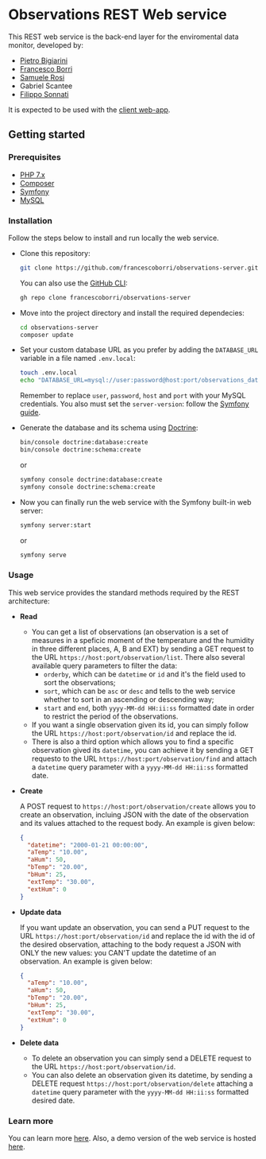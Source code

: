 # Observations REST Web service

This REST web service is the back-end layer for the enviromental data monitor, developed by:
- [Pietro Bigiarini](https://github.com/bigiarinip)
- [Francesco Borri](https://github.com/francescoborri)
- [Samuele Rosi](https://github.com/BtwSam)
- Gabriel Scantee
- [Filippo Sonnati](https://github.com/filipposonnati)

It is expected to be used with the [client web-app](https://github.com/Leofatto7/ClientRest).

## Getting started

### Prerequisites
- [PHP 7.x](https://www.php.net/downloads)
- [Composer](https://getcomposer.org/download/)
- [Symfony](https://symfony.com/download)
- [MySQL](https://dev.mysql.com/downloads/)

### Installation
Follow the steps below to install and run locally the web service.
* Clone this repository:

    ```sh
    git clone https://github.com/francescoborri/observations-server.git
    ```
    You can also use the [GitHub CLI](https://github.com/cli/cli):
    
     ```sh
     gh repo clone francescoborri/observations-server
     ```
* Move into the project directory and install the required dependecies:

  ```sh
  cd observations-server
  composer update
  ```
* Set your custom database URL as you prefer by adding the `DATABASE_URL` variable in a file named `.env.local`:

  ```sh
  touch .env.local
  echo "DATABASE_URL=mysql://user:password@host:port/observations_database?serverVersion=server-version" > .env.local
  ```
  Remember to replace `user`, `password`, `host` and `port` with your MySQL credentials.
  You also must set the `server-version`: follow the [Symfony guide](https://symfony.com/doc/current/doctrine.html#configuring-the-database).
* Generate the database and its schema using [Doctrine](https://www.doctrine-project.org/):

  ```sh
  bin/console doctrine:database:create
  bin/console doctrine:schema:create
  ```
  or
  ```sh
  symfony console doctrine:database:create
  symfony console doctrine:schema:create
  ```
* Now you can finally run the web service with the Symfony built-in web server:
  
  ```sh
  symfony server:start
  ```
  
  or
  ```sh
  symfony serve
  ```

### Usage
This web service provides the standard methods required by the REST architecture:
- **Read**

  - You can get a list of observations (an observation is a set of measures in a speficic moment of the temperature and the humidity in three different places, A, B and EXT) by sending a GET request to the URL `https://host:port/observation/list`.
  There also several available query parameters to filter the data:
    - `orderby`, which can be `datetime` or `id` and it's the field used to sort the observations;
    - `sort`, which can be `asc` or `desc` and tells to the web service whether to sort in an ascending or descending way;
    - `start` and `end`, both `yyyy-MM-dd HH:ii:ss` formatted date in order to restrict the period of the observations.
  - If you want a single observation given its id, you can simply follow the URL `https://host:port/observation/id` and replace the id.
  - There is also a third option which allows you to find a specific observation gived its `datetime`, you can achieve it by sending a GET requesto to the URL `https://host:port/observation/find` and attach a `datetime` query parameter with a `yyyy-MM-dd HH:ii:ss` formatted date.
- **Create**

  A POST request to `https://host:port/observation/create` allows you to create an observation, incluing JSON with the date of the observation and its values attached to the request body. An example is given below:

  ```json
  {
    "datetime": "2000-01-21 00:00:00",
    "aTemp": "10.00",
    "aHum": 50,
    "bTemp": "20.00",
    "bHum": 25,
    "extTemp": "30.00",
    "extHum": 0
  }
  ```
- **Update data**

  If you want update an observation, you can send a PUT request to the URL `https://host:port/observation/id` and replace the id with the id of the desired observation, attaching to the body request a JSON with ONLY the new values: you CAN'T update the datetime of an observation. An example is given below:
  
  ```json
  {
    "aTemp": "10.00",
    "aHum": 50,
    "bTemp": "20.00",
    "bHum": 25,
    "extTemp": "30.00",
    "extHum": 0
  }
  ```
- **Delete data**

  - To delete an observation you can simply send a DELETE request to the URL `https://host:port/observation/id`.
  - You can also delete an observation given its datetime, by sending a DELETE request `https://host:port/observation/delete` attaching a `datetime` query parameter with the `yyyy-MM-dd HH:ii:ss` formatted desired date.

### Learn more
You can learn more [here](https://www.postman.com/francescoborri/workspace/observations-rest-web-service/overview). Also, a demo version of the web service is hosted [here](https://francescoborri.ddns.net:8000/observation/list).
